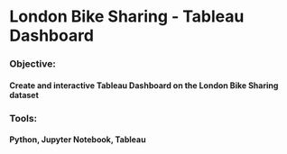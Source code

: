 # London Bike Sharing - Tableau Dashboard
### Objective:
#### Create and interactive Tableau Dashboard on the London Bike Sharing dataset
### Tools:
#### Python, Jupyter Notebook, Tableau 
